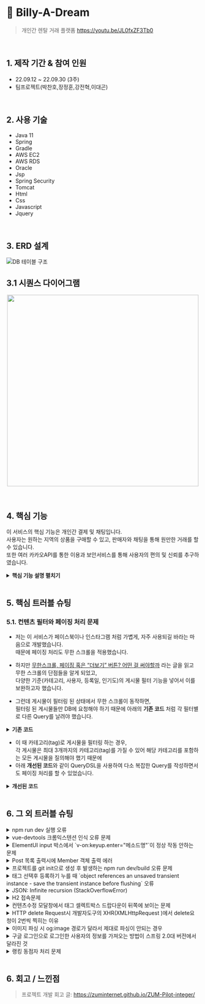 # :pushpin: Billy-A-Dream
>개인간 렌탈 거래 플랫폼 
>https://youtu.be/JL0fxZF3Tb0  

</br>

## 1. 제작 기간 & 참여 인원
- 22.09.12 ~ 22.09.30 (3주)
- 팀프로젝트(박찬호,장정훈,강전혁,이대곤)

</br>

## 2. 사용 기술
  - Java 11
  - Spring
  - Gradle
  - AWS EC2
  - AWS RDS
  - Oracle
  - Jsp
  - Spring Security
  - Tomcat
  - Html
  - Css
  - Javascript
  - Jquery

</br>

## 3. ERD 설계
![DB 테이블 구조](https://user-images.githubusercontent.com/106065178/207790738-20131029-2d6e-4dd8-95c7-ce60ef7710d9.png)

## 3.1 시퀀스 다이어그램
<p align="center">
  <img src="https://user-images.githubusercontent.com/106065178/207792583-247a58e8-c9ce-48a5-9e4d-9c4d579299b9.png" width="500" height="500">
  </p>
  <br>


## 4. 핵심 기능
이 서비스의 핵심 기능은 개인간 결제 및 채팅입니다.  
사용자는 원하는 지역의 상품을 구매할 수 있고, 판매자와 채팅을 통해 원만한 거래를 할 수 있습니다.<br>
또한 여러 카카오API를 통한 이용과 보안서비스를 통해 사용자의 편의 및 신뢰를 추구하였습니다. 

<details>
<summary><b>핵심 기능 설명 펼치기</b></summary>
<div markdown="1">

### 4.1. IP확인
  <p align="center">
  <img src="https://user-images.githubusercontent.com/106065178/207794240-128e7b49-869d-4589-93b3-aa310beab9b1.png">
  </p>
  <br>
  
- 접속한 IP를 확인하여 회원가입 당시 등록된 IP와 다를 시 휴대폰 번호 인증을 통한 로그인을 하도록 하였습니다.

### 4.2. 비밀번호 암호화
  <p align="center">
  <img src="https://user-images.githubusercontent.com/106065178/207795103-2fa3b5da-4615-4288-a59b-51cea4fc987e.png" width="400" height="50">
  </p>
  <br>

- Spring Security를 활용하여 BCryptPasswordEncoder 라는 암호화를 사용하여 비밀번호를 암호화 저장하였습니다.

### 4.3. 휴대폰 & 이메일 인증
  <p align="center">
  <img src="https://user-images.githubusercontent.com/106065178/207797115-25ba4819-8617-477e-a81c-8a6c186fe43d.png" width="700" height="300">
  </p>
  <br>
  
- Twilio API 와 Naver Mail API를 활용하여 인증 체계를 구성하였습니다.

### 4.4. 사용자 편의 지도 검색
  <p align="center">
  <img src="https://user-images.githubusercontent.com/106065178/207798202-ab4f3936-397a-46c9-94f9-42c44a7e823d.png" width="500" height="400">
  </p>
  <br>

- Twilio API 와 Naver Mail API를 활용하여 인증 체계를 구성하였습니다.

### 4.4. Service

![](https://zuminternet.github.io/images/portal/post/2019-04-22-ZUM-Pilot-integer/flow_service1.png)

- **Http 프로토콜 추가 및 trim()** :pushpin: [코드 확인]()
  - 사용자가 URL 입력 시 Http 프로토콜을 생략하거나 공백을 넣은 경우,  
  올바른 URL이 될 수 있도록 Http 프로토콜을 추가해주고, 공백을 제거해줍니다.

- **URL 접속 확인** :pushpin: [코드 확인]()
  - 화면단에서 모양새만 확인한 URL이 실제 리소스로 연결되는지 HttpUrlConnection으로 테스트합니다.
  - 이 때, 빠른 응답을 위해 Request Method를 GET이 아닌 HEAD를 사용했습니다.
  - (HEAD 메소드는 GET 메소드의 응답 결과의 Body는 가져오지 않고, Header만 확인하기 때문에 GET 메소드에 비해 응답속도가 빠릅니다.)

  ![](https://zuminternet.github.io/images/portal/post/2019-04-22-ZUM-Pilot-integer/flow_service2.png)

- **Jsoup 이미지, 제목 파싱** :pushpin: [코드 확인]()
  - URL 접속 확인결과 유효하면 Jsoup을 사용해서 입력된 URL의 이미지와 제목을 파싱합니다.
  - 이미지는 Open Graphic Tag를 우선적으로 파싱하고, 없을 경우 첫 번째 이미지와 제목을 파싱합니다.
  - 컨텐츠에 이미지가 없을 경우, 미리 설정해둔 기본 이미지를 사용하고, 제목이 없을 경우 생략합니다.


### 4.5. Repository

![](https://zuminternet.github.io/images/portal/post/2019-04-22-ZUM-Pilot-integer/flow_repo.png)

- **컨텐츠 저장** :pushpin: [코드 확인]()
  - URL 유효성 체크와 이미지, 제목 파싱이 끝난 컨텐츠는 DB에 저장합니다.
  - 저장된 컨텐츠는 다시 Repository - Service - Controller를 거쳐 화면단에 송출됩니다.

</div>
</details>

</br>

## 5. 핵심 트러블 슈팅
### 5.1. 컨텐츠 필터와 페이징 처리 문제
- 저는 이 서비스가 페이스북이나 인스타그램 처럼 가볍게, 자주 사용되길 바라는 마음으로 개발했습니다.  
때문에 페이징 처리도 무한 스크롤을 적용했습니다.

- 하지만 [무한스크롤, 페이징 혹은 “더보기” 버튼? 어떤 걸 써야할까](https://cyberx.tistory.com/82) 라는 글을 읽고 무한 스크롤의 단점들을 알게 되었고,  
다양한 기준(카테고리, 사용자, 등록일, 인기도)의 게시물 필터 기능을 넣어서 이를 보완하고자 했습니다.

- 그런데 게시물이 필터링 된 상태에서 무한 스크롤이 동작하면,  
필터링 된 게시물들만 DB에 요청해야 하기 때문에 아래의 **기존 코드** 처럼 각 필터별로 다른 Query를 날려야 했습니다.

<details>
<summary><b>기존 코드</b></summary>
<div markdown="1">

~~~java
/**
 * 게시물 Top10 (기준: 댓글 수 + 좋아요 수)
 * @return 인기순 상위 10개 게시물
 */
public Page<PostResponseDto> listTopTen() {

    PageRequest pageRequest = PageRequest.of(0, 10, Sort.Direction.DESC, "rankPoint", "likeCnt");
    return postRepository.findAll(pageRequest).map(PostResponseDto::new);
}

/**
 * 게시물 필터 (Tag Name)
 * @param tagName 게시물 박스에서 클릭한 태그 이름
 * @param pageable 페이징 처리를 위한 객체
 * @return 해당 태그가 포함된 게시물 목록
 */
public Page<PostResponseDto> listFilteredByTagName(String tagName, Pageable pageable) {

    return postRepository.findAllByTagName(tagName, pageable).map(PostResponseDto::new);
}

// ... 게시물 필터 (Member) 생략 

/**
 * 게시물 필터 (Date)
 * @param createdDate 게시물 박스에서 클릭한 날짜
 * @return 해당 날짜에 등록된 게시물 목록
 */
public List<PostResponseDto> listFilteredByDate(String createdDate) {

    // 등록일 00시부터 24시까지
    LocalDateTime start = LocalDateTime.of(LocalDate.parse(createdDate), LocalTime.MIN);
    LocalDateTime end = LocalDateTime.of(LocalDate.parse(createdDate), LocalTime.MAX);

    return postRepository
                    .findAllByCreatedAtBetween(start, end)
                    .stream()
                    .map(PostResponseDto::new)
                    .collect(Collectors.toList());
    }
~~~

</div>
</details>

- 이 때 카테고리(tag)로 게시물을 필터링 하는 경우,  
각 게시물은 최대 3개까지의 카테고리(tag)를 가질 수 있어 해당 카테고리를 포함하는 모든 게시물을 질의해야 했기 때문에  
- 아래 **개선된 코드**와 같이 QueryDSL을 사용하여 다소 복잡한 Query를 작성하면서도 페이징 처리를 할 수 있었습니다.

<details>
<summary><b>개선된 코드</b></summary>
<div markdown="1">

~~~java
/**
 * 게시물 필터 (Tag Name)
 */
@Override
public Page<Post> findAllByTagName(String tagName, Pageable pageable) {

    QueryResults<Post> results = queryFactory
            .selectFrom(post)
            .innerJoin(postTag)
                .on(post.idx.eq(postTag.post.idx))
            .innerJoin(tag)
                .on(tag.idx.eq(postTag.tag.idx))
            .where(tag.name.eq(tagName))
            .orderBy(post.idx.desc())
                .limit(pageable.getPageSize())
                .offset(pageable.getOffset())
            .fetchResults();

    return new PageImpl<>(results.getResults(), pageable, results.getTotal());
}
~~~

</div>
</details>

</br>

## 6. 그 외 트러블 슈팅
<details>
<summary>npm run dev 실행 오류</summary>
<div markdown="1">

- Webpack-dev-server 버전을 3.0.0으로 다운그레이드로 해결
- `$ npm install —save-dev webpack-dev-server@3.0.0`

</div>
</details>

<details>
<summary>vue-devtools 크롬익스텐션 인식 오류 문제</summary>
<div markdown="1">
  
  - main.js 파일에 `Vue.config.devtools = true` 추가로 해결
  - [https://github.com/vuejs/vue-devtools/issues/190](https://github.com/vuejs/vue-devtools/issues/190)
  
</div>
</details>

<details>
<summary>ElementUI input 박스에서 `v-on:keyup.enter="메소드명"`이 정상 작동 안하는 문제</summary>
<div markdown="1">
  
  - `v-on:keyup.enter.native=""` 와 같이 .native 추가로 해결
  
</div>
</details>

<details>
<summary> Post 목록 출력시에 Member 객체 출력 에러 </summary>
<div markdown="1">
  
  - 에러 메세지(500에러)
    - No serializer found for class org.hibernate.proxy.pojo.javassist.JavassistLazyInitializer and no properties discovered to create BeanSerializer (to avoid exception, disable SerializationConfig.SerializationFeature.FAIL_ON_EMPTY_BEANS)
  - 해결
    - Post 엔티티에 @ManyToOne 연관관계 매핑을 LAZY 옵션에서 기본(EAGER)옵션으로 수정
  
</div>
</details>
    
<details>
<summary> 프로젝트를 git init으로 생성 후 발생하는 npm run dev/build 오류 문제 </summary>
<div markdown="1">
  
  ```jsx
    $ npm run dev
    npm ERR! path C:\Users\integer\IdeaProjects\pilot\package.json
    npm ERR! code ENOENT
    npm ERR! errno -4058
    npm ERR! syscall open
    npm ERR! enoent ENOENT: no such file or directory, open 'C:\Users\integer\IdeaProjects\pilot\package.json'
    npm ERR! enoent This is related to npm not being able to find a file.
    npm ERR! enoent

    npm ERR! A complete log of this run can be found in:
    npm ERR!     C:\Users\integer\AppData\Roaming\npm-cache\_logs\2019-02-25T01_23_19_131Z-debug.log
  ```
  
  - 단순히 npm run dev/build 명령을 입력한 경로가 문제였다.
   
</div>
</details>    

<details>
<summary> 태그 선택후 등록하기 누를 때 `object references an unsaved transient instance - save the transient instance before flushing` 오류</summary>
<div markdown="1">
  
  - Post 엔티티의 @ManyToMany에 영속성 전이(cascade=CascadeType.ALL) 추가
    - JPA에서 Entity를 저장할 때 연관된 모든 Entity는 영속상태여야 한다.
    - CascadeType.PERSIST 옵션으로 부모와 자식 Enitity를 한 번에 영속화할 수 있다.
    - 참고
        - [https://stackoverflow.com/questions/2302802/object-references-an-unsaved-transient-instance-save-the-transient-instance-be/10680218](https://stackoverflow.com/questions/2302802/object-references-an-unsaved-transient-instance-save-the-transient-instance-be/10680218)
   
</div>
</details>    

<details>
<summary> JSON: Infinite recursion (StackOverflowError)</summary>
<div markdown="1">
  
  - @JsonIgnoreProperties 사용으로 해결
    - 참고
        - [http://springquay.blogspot.com/2016/01/new-approach-to-solve-json-recursive.html](http://springquay.blogspot.com/2016/01/new-approach-to-solve-json-recursive.html)
        - [https://stackoverflow.com/questions/3325387/infinite-recursion-with-jackson-json-and-hibernate-jpa-issue](https://stackoverflow.com/questions/3325387/infinite-recursion-with-jackson-json-and-hibernate-jpa-issue)
        
</div>
</details>  
    
<details>
<summary> H2 접속문제</summary>
<div markdown="1">
  
  - H2의 JDBC URL이 jdbc:h2:~/test 으로 되어있으면 jdbc:h2:mem:testdb 으로 변경해서 접속해야 한다.
        
</div>
</details> 
    
<details>
<summary> 컨텐츠수정 모달창에서 태그 셀렉트박스 드랍다운이 뒤쪽에 보이는 문제</summary>
<div markdown="1">
  
   - ElementUI의 Global Config에 옵션 추가하면 해결
     - main.js 파일에 `Vue.us(ElementUI, { zIndex: 9999 });` 옵션 추가(9999 이하면 안됌)
   - 참고
     - [https://element.eleme.io/#/en-US/component/quickstart#global-config](https://element.eleme.io/#/en-US/component/quickstart#global-config)
        
</div>
</details> 

<details>
<summary> HTTP delete Request시 개발자도구의 XHR(XMLHttpRequest )에서 delete요청이 2번씩 찍히는 이유</summary>
<div markdown="1">
  
  - When you try to send a XMLHttpRequest to a different domain than the page is hosted, you are violating the same-origin policy. However, this situation became somewhat common, many technics are introduced. CORS is one of them.

        In short, server that you are sending the DELETE request allows cross domain requests. In the process, there should be a **preflight** call and that is the **HTTP OPTION** call.

        So, you are having two responses for the **OPTION** and **DELETE** call.

        see [MDN page for CORS](https://developer.mozilla.org/en-US/docs/Web/HTTP/Access_control_CORS).

    - 출처 : [https://stackoverflow.com/questions/35808655/why-do-i-get-back-2-responses-of-200-and-204-when-using-an-ajax-call-to-delete-o](https://stackoverflow.com/questions/35808655/why-do-i-get-back-2-responses-of-200-and-204-when-using-an-ajax-call-to-delete-o)
        
</div>
</details> 

<details>
<summary> 이미지 파싱 시 og:image 경로가 달라서 제대로 파싱이 안되는 경우</summary>
<div markdown="1">
  
  - UserAgent 설정으로 해결
        - [https://www.javacodeexamples.com/jsoup-set-user-agent-example/760](https://www.javacodeexamples.com/jsoup-set-user-agent-example/760)
        - [http://www.useragentstring.com/](http://www.useragentstring.com/)
        
</div>
</details> 
    
<details>
<summary> 구글 로그인으로 로그인한 사용자의 정보를 가져오는 방법이 스프링 2.0대 버전에서 달라진 것</summary>
<div markdown="1">
  
  - 1.5대 버전에서는 Controller의 인자로 Principal을 넘기면 principal.getName(0에서 바로 꺼내서 쓸 수 있었는데, 2.0대 버전에서는 principal.getName()의 경우 principal 객체.toString()을 반환한다.
    - 1.5대 버전에서 principal을 사용하는 경우
    - 아래와 같이 사용했다면,

    ```jsx
    @RequestMapping("/sso/user")
    @SuppressWarnings("unchecked")
    public Map<String, String> user(Principal principal) {
        if (principal != null) {
            OAuth2Authentication oAuth2Authentication = (OAuth2Authentication) principal;
            Authentication authentication = oAuth2Authentication.getUserAuthentication();
            Map<String, String> details = new LinkedHashMap<>();
            details = (Map<String, String>) authentication.getDetails();
            logger.info("details = " + details);  // id, email, name, link etc.
            Map<String, String> map = new LinkedHashMap<>();
            map.put("email", details.get("email"));
            return map;
        }
        return null;
    }
    ```

    - 2.0대 버전에서는
    - 아래와 같이 principal 객체의 내용을 꺼내 쓸 수 있다.

    ```jsx
    UsernamePasswordAuthenticationToken token =
                    (UsernamePasswordAuthenticationToken) SecurityContextHolder
                            .getContext().getAuthentication();
            Map<String, Object> map = (Map<String, Object>) token.getPrincipal();

            String email = String.valueOf(map.get("email"));
            post.setMember(memberRepository.findByEmail(email));
    ```
        
</div>
</details> 
    
<details>
<summary> 랭킹 동점자 처리 문제</summary>
<div markdown="1">
  
  - PageRequest의 Sort부분에서 properties를 "rankPoint"를 주고 "likeCnt"를 줘서 댓글수보다 좋아요수가 우선순위 갖도록 설정.
  - 좋아요 수도 똑같다면..........
        
</div>
</details> 
    
</br>

## 6. 회고 / 느낀점
>프로젝트 개발 회고 글: https://zuminternet.github.io/ZUM-Pilot-integer/
